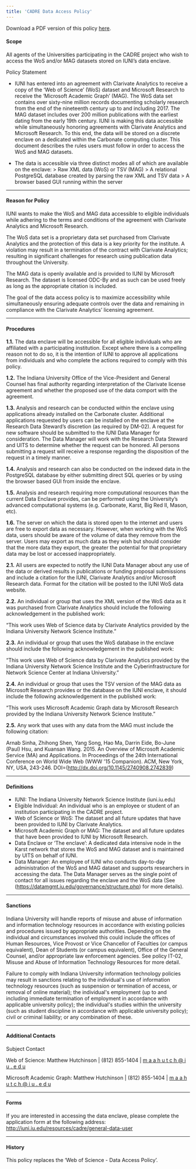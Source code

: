 ```yaml
---
title: 'CADRE Data Access Policy'
---
```


Download a PDF version of this policy [here](https://iuni.iu.edu/files/cadre/Cadre_Data_Access_Policy_I.pdf).

#### Scope ####
All agents of the Universities participating in the CADRE project who wish to access the WoS and/or MAG datasets stored on IUNI’s data enclave.

Policy Statement
* IUNI has entered into an agreement with Clarivate Analytics to receive a copy of the ‘Web of Science’ (WoS) dataset and Microsoft Research to receive the ‘Microsoft Academic Graph’ (MAG). The WoS data set contains over sixty-nine million records documenting scholarly research from the end of the nineteenth century up to and including 2017. The MAG dataset includes over 200 million publications with the earliest dating from the early 19th century. IUNI is making this data accessible while simultaneously honoring agreements with Clarivate Analytics and Microsoft Research. To this end, the data will be stored on a discrete enclave on a dedicated within the Carbonate computing cluster. This document describes the rules users must follow in order to access the WoS and MAG datasets.

* The data is accessible via three distinct modes all of which are available on the enclave:
			> Raw XML data (WoS) or TSV (MAG)
			> A relational PostgreSQL database created by parsing the raw XML and TSV data
			> A browser based GUI running within the server

---

#### Reason for Policy ####
IUNI wants to make the WoS and MAG data accessible to eligible individuals while adhering to the terms and conditions of the agreement with Clarivate Analytics and Microsoft Research.

The WoS data set is a proprietary data set purchased from Clarivate Analytics and the protection of this data is a key priority for the institute. A violation may result in a termination of the contract with Clarivate Analytics; resulting in significant challenges for research using publication data throughout the University.

The MAG data is openly available and is provided to IUNI by Microsoft Research. The dataset is licensed ODC-By and as such can be used freely as long as the appropriate citation is included.

The goal of the data access policy is to maximize accessibility while simultaneously ensuring adequate controls over the data and remaining in compliance with the Clarivate Analytics’ licensing agreement.

---

#### Procedures ####
**1.1.** The data enclave will be accessible for all eligible individuals who are affiliated with a participating institution. Except where there is a compelling reason not to do so, it is the intention of IUNI to approve all applications from individuals and who complete the actions required to comply with this policy.

**1.2.** The Indiana University Office of the Vice-President and General Counsel has final authority regarding interpretation of the Clarivate license agreement and whether the proposed use of the data comport with the agreement.

**1.3.** Analysis and research can be conducted within the enclave using applications already installed on the Carbonate cluster. Additional applications requested by users can be installed on the enclave at the Research Data Steward’s discretion (as required by DM-02). A request for new software should be submitted to the IUNI Data Manager for consideration. The Data Manager will work with the Research Data Steward and UITS to determine whether the request can be honored. All persons submitting a request will receive a response regarding the disposition of the request in a timely manner.

**1.4.** Analysis and research can also be conducted on the indexed data in the PostgreSQL database by either submitting direct SQL queries or by using the browser based GUI from inside the enclave.

**1.5.** Analysis and research requiring more computational resources than the current Data Enclave provides, can be performed using the University’s advanced computational systems (e.g. Carbonate, Karst, Big Red II, Mason, etc).

**1.6.** The server on which the data is stored open to the internet and users are free to export data as necessary. However, when working with the WoS data, users should be aware of the volume of data they remove from the server. Users may export as much data as they wish but should consider that the more data they export, the greater the potential for that proprietary data may be lost or accessed inappropriately.

**2.1.** All users are expected to notify the IUNI Data Manager about any use of the data or derived results in publications or funding proposal submissions and include a citation for the IUNI, Clarivate Analytics and/or Microsoft Research data. Format for the citation will be posted to the IUNI WoS data website.

**2.2.** An individual or group that uses the XML version of the WoS data as it was purchased from Clarivate Analytics should include the following acknowledgement in the published work:

“This work uses Web of Science data by Clarivate Analytics provided by the Indiana University Network Science Institute.”

**2.3.** An individual or group that uses the WoS database in the enclave should include the following acknowledgement in the published work:

“This work uses Web of Science data by Clarivate Analytics provided by the Indiana University Network Science Institute and the Cyberinfrastructure for Network Science Center at Indiana University.”

**2.4.** An individual or group that uses the TSV version of the MAG data as Microsoft Research provides or the database on the IUNI enclave, it should include the following acknowledgement in the published work:

“This work uses Microsoft Academic Graph data by Microsoft Research provided by the Indiana University Network Science Institute.”

**2.5.** Any work that uses with any data from the MAG must include the following citation:

Arnab Sinha, Zhihong Shen, Yang Song, Hao Ma, Darrin Eide, Bo-June (Paul) Hsu, and Kuansan Wang. 2015. An Overview of Microsoft Academic Service (MA) and Applications. In Proceedings of the 24th International Conference on World Wide Web (WWW '15 Companion). ACM, New York, NY, USA, 243-246. DOI=(http://dx.doi.org/10.1145/2740908.2742839)

---

#### Definitions ####

* IUNI: The Indiana University Network Science Institute (iuni.iu.edu)
* Eligible Individual: An individual who is an employee or student of an institution participating in the CADRE project.
* Web of Science or WoS: The dataset and all future updates that have been provided to IUNI by Clarivate Analytics.
* Microsoft Academic Graph or MAG: The dataset and all future updates that have been provided to IUNI by Microsoft Research.
* Data Enclave or ‘The enclave’: A dedicated data intensive node in the Karst network that stores the WoS and MAG dataset and is maintained by UITS on behalf of IUNI.
* Data Manager: An employee of IUNI who conducts day-to-day administration of the WoS and MAG dataset and supports researchers in accessing the data. The Data Manager serves as the single point of contact for all issues regarding the enclave and the WoS data (See (https://datamgmt.iu.edu/governance/structure.php) for more details).

---

#### Sanctions ####
Indiana University will handle reports of misuse and abuse of information and information technology resources in accordance with existing policies and procedures issued by appropriate authorities. Depending on the individual and circumstances involved this could include the offices of Human Resources, Vice Provost or Vice Chancellor of Faculties (or campus equivalent), Dean of Students (or campus equivalent), Office of the General Counsel, and/or appropriate law enforcement agencies. See policy IT-02, Misuse and Abuse of Information Technology Resources for more detail.

Failure to comply with Indiana University information technology policies may result in sanctions relating to the individual's use of information technology resources (such as suspension or termination of access, or removal of online material); the individual's employment (up to and including immediate termination of employment in accordance with applicable university policy); the individual's studies within the university (such as student discipline in accordance with applicable university policy); civil or criminal liability; or any combination of these.

---

#### Additional Contacts ####
Subject	Contact

Web of Science:	Matthew Hutchinson | (812) 855-1404	| <A HREF="maahutch@iu.edu">m a a h u t c h @ i u . e d u</A>

Microsoft Academic Graph: Matthew Hutchinson | (812) 855-1404 | <A HREF="maahutch@iu.edu">m a a h u t c h @ i u . e d u</A>

---

#### Forms ####
If you are interested in accessing the data enclave, please complete the application form at the following address: http://iuni.iu.edu/resources/cadre/general-data-user

---

#### History ####
This policy replaces the ‘Web of Science - Data Access Policy’.